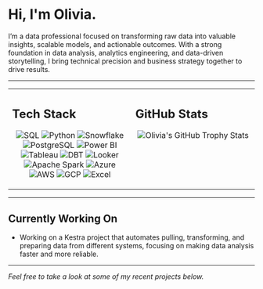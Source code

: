 # Hi, I'm Olivia.

I’m a data professional focused on transforming raw data into valuable insights, scalable models, and actionable outcomes. With a strong foundation in data analysis, analytics engineering, and data-driven storytelling, I bring technical precision and business strategy together to drive results.

---

<table>
<tr>
<td valign="top" width="50%">

## Tech Stack

<p align="center">
  <img src="https://img.shields.io/badge/SQL-3776AB?style=for-the-badge&logo=postgresql&logoColor=white" alt="SQL" />
  <img src="https://img.shields.io/badge/Python-3776AB?style=for-the-badge&logo=python&logoColor=white" alt="Python" />
  <img src="https://img.shields.io/badge/Snowflake-56B9EB?style=for-the-badge&logo=snowflake&logoColor=white" alt="Snowflake" />
  <img src="https://img.shields.io/badge/PostgreSQL-336791?style=for-the-badge&logo=postgresql&logoColor=white" alt="PostgreSQL" />
  
  <img src="https://img.shields.io/badge/Power%20BI-F2C811?style=for-the-badge&logo=powerbi&logoColor=black" alt="Power BI" />
  <img src="https://img.shields.io/badge/Tableau-E97627?style=for-the-badge&logo=tableau&logoColor=white" alt="Tableau" />
  <img src="https://img.shields.io/badge/DBT-FF694B?style=for-the-badge&logo=dbt&logoColor=white" alt="DBT" />
  <img src="https://img.shields.io/badge/Looker-4285F4?style=for-the-badge&logo=looker&logoColor=white" alt="Looker" />
  	<img src="https://img.shields.io/badge/Apache%20Spark-E25A1C?style=for-the-badge&logo=apachespark&logoColor=white" alt="Apache Spark" />
<!--   <img src="https://img.shields.io/badge/Airflow-017CEE?style=for-the-badge&logo=apacheairflow&logoColor=white" alt="Apache Airflow" /> -->
  <img src="https://img.shields.io/badge/Azure-0078D4?style=for-the-badge&logo=microsoftazure&logoColor=white" alt="Azure" />
  <img src="https://img.shields.io/badge/AWS-232F3E?style=for-the-badge&logo=amazonaws&logoColor=white" alt="AWS" />
  <img src="https://img.shields.io/badge/GCP-4285F4?style=for-the-badge&logo=googlecloud&logoColor=white" alt="GCP" />
  <img src="https://img.shields.io/badge/Excel-217346?style=for-the-badge&logo=microsoft-excel&logoColor=white" alt="Excel" />
</p>

</td>
<td valign="top" width="50%">

## GitHub Stats

<p align="center">
<img src="https://github-profile-trophy.vercel.app/?username=yolivg&theme=flat&no-frame=true&row=2&column=3&title=Experience,Commits,PullRequest" alt="Olivia's GitHub Trophy Stats" />

</p>

</td>
</tr>
</table>

---

## Currently Working On

- Working on a Kestra project that automates pulling, transforming, and preparing data from different systems, focusing on making data analysis faster and more reliable.

---

*Feel free to take a look at some of my recent projects below.*
